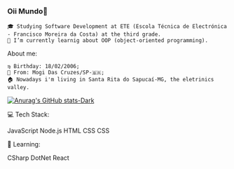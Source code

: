### Oii Mundo👋


    🎓 Studying Software Development at ETE (Escola Técnica de Electrónica - Francisco Moreira da Costa) at the third grade.
    🔭 I’m currently learnig about OOP (object-oriented programming).


 About me:

    ♍ Birthday: 18/02/2006;
    📍 From: Mogi Das Cruzes/SP-🇧🇷;
    🏠 Nowadays i'm living in Santa Rita do Sapucaí-MG, the eletrinics valley.

[![Anurag's GitHub stats-Dark](https://github-readme-stats.vercel.app/api?username=NicolyLuisaG&show_icons=true&theme=dark#gh-dark-mode-only)](https://github.com/NicolyLuisaG/github-readme-stats#gh-dark-mode-only)



💻  Tech Stack:

JavaScript  Node.js  HTML  CSS  CSS 




🔎  Learning:

CSharp  DotNet  React